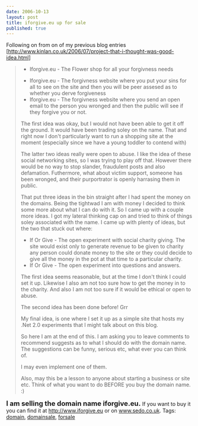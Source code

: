 ```yaml
---
date: 2006-10-13
layout: post
title: iforgive.eu up for sale
published: true
---
```

Following on from on of my previous blog entries [<a href="http://www.kinlan.co.uk/2006/07/project-that-i-thought-was-good-idea.html">http://www.kinlan.co.uk/2006/07/project-that-i-thought-was-good-idea.html</a>]  <blockquote> <ul> <li>Iforgive.eu - The Flower shop for all your forgivness needs </li>
<li>Iforgive.eu - The forgivness website where you put your sins for all to see on the site and then you will be peer assesed as to whether you derve forgiveness </li>
<li>Iforgive.eu - The forgivness website where you send an open email to the person you wronged and then the public will see if they forgive you or not.</li>
</ul> <p>The first idea was okay, but I would not have been able to get it off the ground. It would have been trading soley on the name. That and right now I don't particularly want to run a shopping site at the moment (especially since we have a young toddler to contend with)</p> <p>The latter two ideas really were open to abuse. I like the idea of these social networking sites, so I was trying to play off that. However there would be no way to stop slander, fraudulent posts and also defamation. Futhermore, what about victim support, someone has been wronged, and their purportrator is openly harrasing them in public.</p> <p>That put three ideas in the bin straight after I had spent the money on the domains. Being the tightwad I am with money I decided to think some more about what I can do with it. So I came up with a couple more ideas. I got my lateral thinking cap on and tried to think of things soley associated with the name. I came up with plenty of ideas, but the two that stuck out where:</p> <ul> <li>If Or Give - The open experiment with social charity giving. The site would exist only to generate revenue to be given to charity any person could donate money to the site or they could decide to give all the money in the pot at that time to a particular charity. </li>
<li>If Or Give - The open experiment into questions and answers.</li>
</ul> <p>The first idea seems reasonable, but at the time I don't think I could set it up. Likewise I also am not too sure how to get the money in to the charity. And also I am not too sure if it would be ethical or open to abuse.</p> <p>The second idea has been done before! Grr</p> <p>My final idea, is one where I set it up as a simple site that hosts my .Net 2.0 experiments that I might talk about on this blog.</p> <p>So here I am at the end of this. I am asking you to leave comments to recommend suggests as to what I should do with the domain name. The suggestions can be funny, serious etc, what ever you can think of.</p> <p>I may even implement one of them. </p> <p>Also, may this be a lesson to anyone about starting a business or site etc. Think of what you want to do BEFORE you buy the domain name. :)</p>
</blockquote><strong><span style="font-size: 130%;">I am selling the domain name iforgive.eu.</span></strong> If you want to buy it you can find it at <a href="http://www.iforgive.eu">http://www.iforgive.eu</a> or on <a href="http://www.sedo.co.uk/search/details.php4?domain=iforgive.eu&amp;tracked=&amp;partnerid=&amp;language=e">www.sedo.co.uk</a>. Tags: <a href="http://www.kinlan.co.uk/tag/domain" rel="tag">domain</a>, <a href="http://www.kinlan.co.uk/tag/domainsale" rel="tag">domainsale</a>, <a href="http://www.kinlan.co.uk/tag/forsale" rel="tag">forsale</a><div class="blogger-post-footer"><img class="posterous_download_image" src="https://blogger.googleusercontent.com/tracker/8109338-116072948604101200?l=www.kinlan.co.uk%2Findex.html" height="1" alt="" width="1" /></div>

